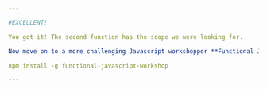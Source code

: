 ```yaml
---

#EXCELLENT!

You got it! The second function has the scope we were looking for.

Now move on to a more challenging Javascript workshopper **Functional Javascript**:

npm install -g functional-javascript-workshop

---
```

